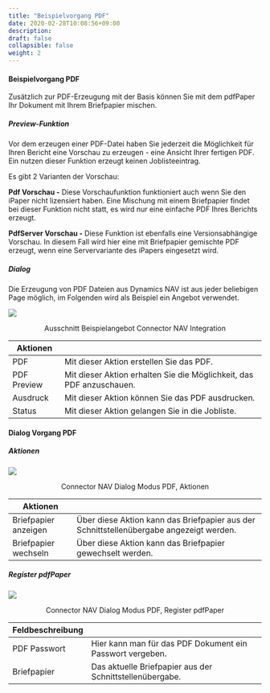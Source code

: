 ```yaml
---
title: "Beispielvorgang PDF"
date: 2020-02-28T10:08:56+09:00
description: 
draft: false
collapsible: false
weight: 2
---
```


#### Beispielvorgang PDF

Zusätzlich zur PDF-Erzeugung mit der Basis können Sie mit dem pdfPaper Ihr Dokument mit Ihrem Briefpapier mischen.

##### Preview-Funktion

Vor dem erzeugen einer PDF-Datei haben Sie jederzeit die Möglichkeit für Ihren Bericht eine Vorschau zu erzeugen - eine Ansicht Ihrer fertigen PDF. Ein nutzen dieser Funktion erzeugt keinen Joblisteeintrag.

Es gibt 2 Varianten der Vorschau:

**Pdf Vorschau -** Diese Vorschaufunktion funktioniert auch wenn Sie den iPaper nicht lizensiert haben. Eine Mischung mit einem Briefpapier findet bei dieser Funktion nicht statt, es wird nur eine einfache PDF Ihres Berichts erzeugt.

**PdfServer Vorschau -** Diese Funktion ist ebenfalls eine Versionsabhängige Vorschau. In diesem Fall wird hier eine mit Briefpapier gemischte PDF erzeugt, wenn eine Servervariante des iPapers eingesetzt wird.

##### Dialog

Die Erzeugung von PDF Dateien aus Dynamics NAV ist aus jeder beliebigen Page möglich, im Folgenden wird als Beispiel ein Angebot verwendet.

![](/images/connectornav/pdfpaper/nav_integration.png)<center>Ausschnitt Beispielangebot Connector NAV Integration</center>

|Aktionen | |
|---|---|
| PDF         | Mit dieser Aktion erstellen Sie das PDF.                             |
| PDF Preview | Mit dieser Aktion erhalten Sie die Möglichkeit, das PDF anzuschauen. |
| Ausdruck    | Mit dieser Aktion können Sie das PDF ausdrucken.                     |
| Status      | Mit dieser Aktion gelangen Sie in die Jobliste.                      |

#### Dialog Vorgang PDF

##### Aktionen

![](/images/connectornav/pdfpaper/pdf_aktionen.png)<center>Connector NAV Dialog Modus PDF, Aktionen</center>

|Aktionen | |
|---|---|
| Briefpapier anzeigen | Über diese Aktion kann das Briefpapier aus der Schnittstellenübergabe angezeigt werden. |
| Briefpapier wechseln | Über diese Aktion kann das Briefpapier gewechselt werden.                               |

##### Register pdfPaper

![](/images/connectornav/pdfpaper/pdf_reg_pdfpaper.png)<center>Connector NAV Dialog Modus PDF, Register pdfPaper</center> 

|Feldbeschreibung | |
|---|---|
| PDF Passwort | Hier kann man für das PDF Dokument ein Passwort vergeben. |
| Briefpapier  | Das aktuelle Briefpapier aus der Schnittstellenübergabe.  |